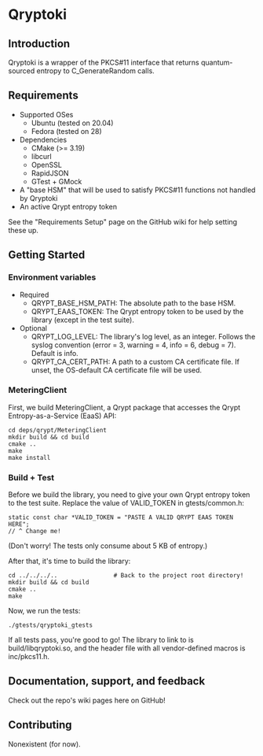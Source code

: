 # Qryptoki

## Introduction

Qryptoki is a wrapper of the PKCS#11 interface that returns quantum-sourced entropy to C_GenerateRandom calls.

## Requirements
  * Supported OSes
    * Ubuntu (tested on 20.04)
    * Fedora (tested on 28)
  * Dependencies
    * CMake (>= 3.19)
    * libcurl
    * OpenSSL
    * RapidJSON
    * GTest + GMock
  * A "base HSM" that will be used to satisfy PKCS#11 functions not handled by Qryptoki
  * An active Qrypt entropy token

See the "Requirements Setup" page on the GitHub wiki for help setting these up.

## Getting Started

### Environment variables
  * Required
    * QRYPT_BASE_HSM_PATH: The absolute path to the base HSM.
    * QRYPT_EAAS_TOKEN: The Qrypt entropy token to be used by the library (except in the test suite).
  * Optional
    * QRYPT_LOG_LEVEL: The library's log level, as an integer. Follows the syslog convention (error = 3, warning = 4, info = 6, debug = 7). Default is info.
    * QRYPT_CA_CERT_PATH: A path to a custom CA certificate file. If unset, the OS-default CA certificate file will be used.

### MeteringClient
First, we build MeteringClient, a Qrypt package that accesses the Qrypt Entropy-as-a-Service (EaaS) API:

```
cd deps/qrypt/MeteringClient
mkdir build && cd build
cmake ..
make
make install
```

### Build + Test
Before we build the library, you need to give your own Qrypt entropy token to the test suite. Replace the value of VALID_TOKEN in gtests/common.h:

```
static const char *VALID_TOKEN = "PASTE A VALID QRYPT EAAS TOKEN HERE";
// ^ Change me!
```

(Don't worry! The tests only consume about 5 KB of entropy.)

After that, it's time to build the library:

```
cd ../../../..                # Back to the project root directory!
mkdir build && cd build
cmake ..
make
```

Now, we run the tests:
```
./gtests/qryptoki_gtests
```

If all tests pass, you're good to go! The library to link to is build/libqryptoki.so, and the header file with all vendor-defined macros is inc/pkcs11.h.

## Documentation, support, and feedback

Check out the repo's wiki pages here on GitHub!

## Contributing

Nonexistent (for now).
